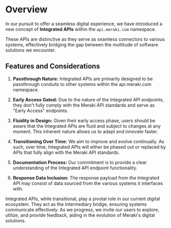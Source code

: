 # Overview

In our pursuit to offer a seamless digital experience, we have introduced a new concept of **Integrated APIs** within the `api.meraki.com` namespace. 

These APIs are distinctive as they serve as seamless connectors to various systems, effectively bridging the gap between the multitude of software solutions we encounter.

## Features and Considerations

1. **Passthrough Nature:** Integrated APIs are primarily designed to be passthrough conduits to other systems within the api.meraki.com namespace.

2. **Early Access Gated:** Due to the nature of the Integrated API endpoints, they don't fully comply with the Meraki API standards and serve as "Early Access" endpoints.

3. **Fluidity in Design:** Given their early access phase, users should be aware that the Integrated APIs are fluid and subject to changes at any moment. This inherent nature allows us to adapt and innovate faster.

4. **Transitioning Over Time:** We aim to improve and evolve continually. As such, over time, Integrated APIs will either be phased out or replaced by APIs that fully align with the Meraki API standards.

5. **Documentation Process:** Our commitment is to provide a clear understanding of the Integrated API endpoint functionality.

6. **Response Data Inclusion:** The response payload from the Integrated API may consist of data sourced from the various systems it interfaces with.

Integrated APIs, while transitional, play a pivotal role in our current digital ecosystem. They act as the intermediary bridge, ensuring systems communicate effectively. As we progress, we invite our users to explore, utilize, and provide feedback, aiding in the evolution of Meraki's digital solutions.